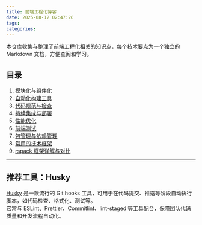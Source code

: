 ```yaml
---
title: 前端工程化博客
date: 2025-08-12 02:47:26
tags:
categories:
---
```


本仓库收集与整理了前端工程化相关的知识点，每个技术要点为一个独立的 Markdown 文档，方便查阅和学习。

## 目录

1. [模块化与组件化](./01-模块化与组件化.md)
2. [自动化构建工具](./02-自动化构建工具.md)
3. [代码规范与检查](./03-代码规范与检查.md)
4. [持续集成与部署](./04-持续集成与部署.md)
5. [性能优化](./05-性能优化.md)
6. [前端测试](./06-前端测试.md)
7. [包管理与依赖管理](./07-包管理与依赖管理.md)
8. [常用的技术框架](./08-常用的技术框架.md)
9. [rspack 框架详解与对比](./09-rspack-框架详解与对比.md)

---

## 推荐工具：Husky

[Husky](https://github.com/typicode/husky) 是一款流行的 Git hooks 工具，可用于在代码提交、推送等阶段自动执行脚本，如代码检查、格式化、测试等。  
它常与 ESLint、Prettier、Commitlint、lint-staged 等工具配合，保障团队代码质量和开发流程自动化。